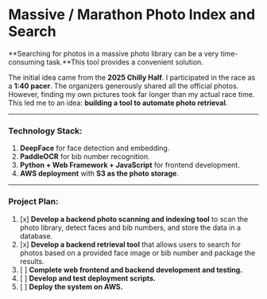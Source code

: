 # Massive / Marathon Photo Index and Search
**Searching for photos in a massive photo library can be a very time-consuming task.**This tool provides a convenient solution.  

The initial idea came from the **2025 Chilly Half**. I participated in the race as a **1:40 pacer**. The organizers generously shared all the official photos. However, finding my own pictures took far longer than my actual race time. This led me to an idea: **building a tool to automate photo retrieval**.

---

### **Technology Stack:**  
1. **DeepFace** for face detection and embedding.  
2. **PaddleOCR** for bib number recognition.  
3. **Python + Web Framework + JavaScript** for frontend development.  
4. **AWS deployment** with **S3 as the photo storage**.  

---

### **Project Plan:**  
1. [x] **Develop a backend photo scanning and indexing tool** to scan the photo library, detect faces and bib numbers, and store the data in a database.  
2. [x] **Develop a backend retrieval tool** that allows users to search for photos based on a provided face image or bib number and package the results.  
3. [ ] **Complete web frontend and backend development and testing.**
4. [ ] **Develop and test deployment scripts.**  
5. [ ] **Deploy the system on AWS.**  


